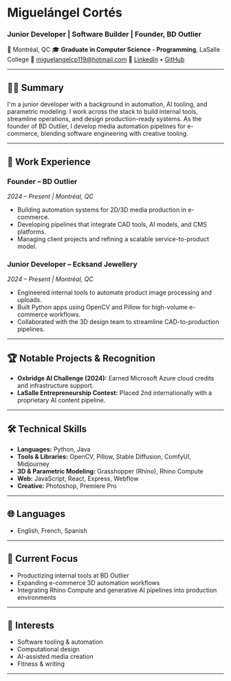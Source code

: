 # Miguelángel Cortés

### Junior Developer | Software Builder | Founder, BD Outlier

📍 Montréal, QC
🎓 **Graduate in Computer Science - Programming**, LaSalle College
📧 [miguelangelcp119@hotmail.com](mailto:miguelangelcp119@hotmail.com)
🔗 [LinkedIn](https://www.linkedin.com/in/miguelangelcortesp) • [GitHub](https://github.com/MigoCP)

---

## 👨‍💻 Summary

I'm a junior developer with a background in automation, AI tooling, and parametric modeling. I work across the stack to build internal tools, streamline operations, and design production-ready systems. As the founder of BD Outlier, I develop media automation pipelines for e-commerce, blending software engineering with creative tooling.

---

## 💼 Work Experience

### **Founder – BD Outlier**

*2024 – Present | Montréal, QC*

* Building automation systems for 2D/3D media production in e-commerce.
* Developing pipelines that integrate CAD tools, AI models, and CMS platforms.
* Managing client projects and refining a scalable service-to-product model.

### **Junior Developer – Ecksand Jewellery**

*2024 – Present | Montréal, QC*

* Engineered internal tools to automate product image processing and uploads.
* Built Python apps using OpenCV and Pillow for high-volume e-commerce workflows.
* Collaborated with the 3D design team to streamline CAD-to-production pipelines.

---

## 🏆 Notable Projects & Recognition

* **Oxbridge AI Challenge (2024):** Earned Microsoft Azure cloud credits and infrastructure support.
* **LaSalle Entrepreneurship Contest:** Placed 2nd internationally with a proprietary AI content pipeline.

---

## 🛠 Technical Skills

* **Languages:** Python, Java
* **Tools & Libraries:** OpenCV, Pillow, Stable Diffusion, ComfyUI, Midjourney
* **3D & Parametric Modeling:** Grasshopper (Rhino), Rhino Compute
* **Web:** JavaScript, React, Express, Webflow
* **Creative:** Photoshop, Premiere Pro

---

## 🌐 Languages

* English, French, Spanish

---

## 📌 Current Focus

* Productizing internal tools at BD Outlier
* Expanding e-commerce 3D automation workflows
* Integrating Rhino Compute and generative AI pipelines into production environments

---

## 💬 Interests

* Software tooling & automation
* Computational design
* AI-assisted media creation
* Fitness & writing

---
